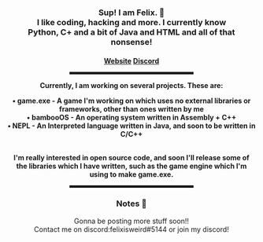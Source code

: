 <div align="center">
  <h3>Sup! I am Felix. 👋<br>I like coding, hacking and more. I currently know<br>Python, C+ and a bit of Java and HTML and all of that nonsense!</h3>
  <h4> <a href="https://felixisweird.com">Website</a> <a href="https://discord.gg/JyEK5Xpted">Discord</a>
  
  <hr width="50%" style="height:5px;">
  
  <p>Currently, I am working on several projects. These are:</p>
  <a>• <b>game.exe</b> - A game I'm working on which uses no external libraries or frameworks, other than ones written by me<br></a>
  <a>• <b>bambooOS</b> - An operating system written in Assembly + C++<br></a>
  <a>• <b>NEPL</b> - An Interpreted language written in Java, and soon to be written in C/C++<br><br></a>
  
  <p>I'm really interested in open source code, and soon I'll release some of the libraries which I have written, such as the game engine which I'm using to make game.exe.</p>

  <hr width="50%" style="height:5px;">
  
  <h3>Notes 📝</h3>
  
  <a> Gonna be posting more stuff soon!!<br></a>
  <a> Contact me on discord:felixisweird#5144 or join my discord!</a>
  
</div>

